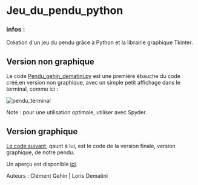 # Jeu_du_pendu_python
### infos :
Création d'un jeu du pendu grâce à Python et la librairie graphique Tkinter.


## Version non graphique

Le code [Pendu_gehin_dematini.py](https://github.com/clement-ghn/Jeu_du_pendu_python/blob/main/src/Pendu_gehin_dematini.py) est une première ébauche du code créé,en version non graphique, avec un simple petit affichage dans le terminal, comme ici :

![pendu_terminal](https://user-images.githubusercontent.com/93922830/155559719-06755653-cc22-4f9b-9ebc-50b5c8e1476d.PNG)

Note : pour une utilisation optimale, utiliser avec Spyder.


## Version graphique

[Le code suivant](https://github.com/clement-ghn/Jeu_du_pendu_python/blob/main/src/pendu_tkinter_gehin_dematini.py), qaunt à lui, est le code de la version finale, version graphique, de notre pendu.

Un aperçu est disponible [ici](https://www.clement-gehin.com/jeu_pendu.html).

Auteurs : Clément Gehin | Loris Dematini
